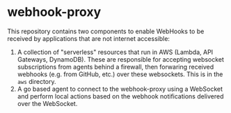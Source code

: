 # webhook-proxy

This repository contains two components to enable WebHooks to be received by applications that are not internet accessible:

1. A collection of "serverless" resources that run in AWS (Lambda, API Gateways, DynamoDB). These are responsible for accepting websocket subscriptions from agents behind a firewall, then forwaring received webhooks (e.g. from GitHub, etc.) over these websockets. This is in the `aws` directory. 
1. A go based agent to connect to the webhook-proxy using a WebSocket and perform local actions based on the webhook notifications delivered over the WebSocket. 